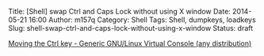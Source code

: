 Title: [Shell] swap Ctrl and Caps Lock without using X window
Date: 2014-05-21 16:00
Author: m157q
Category: Shell
Tags: Shell, dumpkeys, loadkeys
Slug: shell-swap-ctrl-and-caps-lock-without-using-x-window
Status: draft

[Moving the Ctrl key - Generic GNU/Linux Virtual Console (any distribution)](http://www.emacswiki.org/emacs/MovingTheCtrlKey#toc7)  
